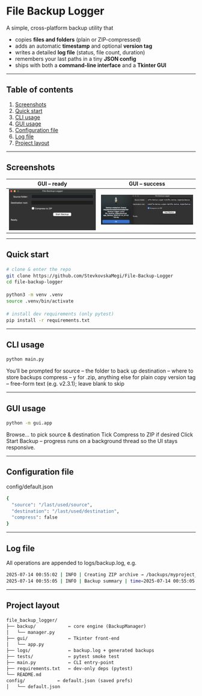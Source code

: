 # File Backup Logger

A simple, cross-platform backup utility that

* copies **files and folders** (plain or ZIP-compressed)
* adds an automatic **timestamp** and optional **version tag**
* writes a detailed **log file** (status, file count, duration)
* remembers your last paths in a tiny **JSON config**
* ships with both a **command-line interface** and a **Tkinter GUI**


---

## Table of contents
1. [Screenshots](#screenshots)
2. [Quick start](#quick-start)
3. [CLI usage](#cli-usage)
4. [GUI usage](#gui-usage)
5. [Configuration file](#configuration-file)
6. [Log file](#log-file)
7. [Project layout](#project-layout)

---

## Screenshots
| GUI – ready | GUI – success |
|-------------|---------------|
| ![Source / destination picker](/file_backup_logger/docs/img/gui_idle.png) | ![Backup finished](/file_backup_logger/docs/img/gui_done.png) |


---

## Quick start

```bash
# clone & enter the repo
git clone https://github.com/StevkovskaMegi/File-Backup-Logger
cd file-backup-logger        

python3 -m venv .venv
source .venv/bin/activate           

# install dev requirements (only pytest)
pip install -r requirements.txt
``` 

---

## CLI usage
```bash
python main.py
```
You’ll be prompted for
source – the folder to back up
destination – where to store backups
compress – y for .zip, anything else for plain copy
version tag – free-form text (e.g. v2.3.1); leave blank to skip

---

## GUI usage
```bash
python -m gui.app
```
Browse… to pick source & destination
Tick Compress to ZIP if desired
Click Start Backup – progress runs on a background thread so the UI stays responsive.

---

## Configuration file
config/default.json
```bash
{
  "source": "/last/used/source",
  "destination": "/last/used/destination",
  "compress": false
}
```

---

## Log file
All operations are appended to logs/backup.log, e.g.
```bash
2025-07-14 00:55:02 | INFO | Creating ZIP archive → /backups/myproject_backup_2025-07-14_00-55-02.zip
2025-07-14 00:55:05 | INFO | Backup summary | time=2025-07-14 00:55:05 | src=/Users/me/myproject | dest=/backups/myproject_backup_2025-07-14_00-55-02.zip | files=128 | duration=2.73s
```

---

## Project layout
```text
file_backup_logger/
├── backup/            ← core engine (BackupManager)
│   └── manager.py
├── gui/               ← Tkinter front-end
│   └── app.py
├── logs/              ← backup.log + generated backups
├── tests/             ← pytest smoke test
├── main.py            ← CLI entry-point
├── requirements.txt   ← dev-only deps (pytest)
└── README.md
config/            ← default.json (saved prefs)
│   └── default.json